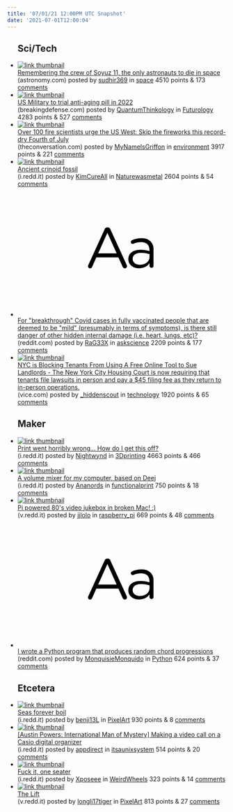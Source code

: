 ```yaml
---
title: '07/01/21 12:00PM UTC Snapshot'
date: '2021-07-01T12:00:04'
---
```

<ul>
<h2>Sci/Tech</h2>

<li><a href='https://astronomy.com/news/2021/06/remembering-the-crew-of-soyuz-11-the-only-astronauts-to-die-in-space?utm_source=asyfb&amp;utm_medium=social&amp;utm_campaign=asyfb'><img src='https://b.thumbs.redditmedia.com/62haA6jd6Q8smSUbk6SxxwYHDsvh_yfRtclq5ePMc8A.jpg' alt='link thumbnail'></a><div><div class='linkTitle'><a href='https://astronomy.com/news/2021/06/remembering-the-crew-of-soyuz-11-the-only-astronauts-to-die-in-space?utm_source=asyfb&amp;utm_medium=social&amp;utm_campaign=asyfb'>Remembering the crew of Soyuz 11, the only astronauts to die in space</a></div>(astronomy.com) posted by <a href='https://www.reddit.com/user/sudhir369'>sudhir369</a> in <a href='https://www.reddit.com/r/space'>space</a> 4510 points & 173 <a href='https://www.reddit.com/r/space/comments/obdbzm/remembering_the_crew_of_soyuz_11_the_only/'>comments</a></div></li>

<li><a href='https://breakingdefense.com/2021/06/socom-to-test-anti-aging-pill-next-year/'><img src='https://b.thumbs.redditmedia.com/oc5wTtwGPF8me9ceeGSfdJ7W37rk49CSbQKoqeCnBPE.jpg' alt='link thumbnail'></a><div><div class='linkTitle'><a href='https://breakingdefense.com/2021/06/socom-to-test-anti-aging-pill-next-year/'>US Military to trial anti-aging pill in 2022</a></div>(breakingdefense.com) posted by <a href='https://www.reddit.com/user/QuantumThinkology'>QuantumThinkology</a> in <a href='https://www.reddit.com/r/Futurology'>Futurology</a> 4283 points & 527 <a href='https://www.reddit.com/r/Futurology/comments/ob7mv3/us_military_to_trial_antiaging_pill_in_2022/'>comments</a></div></li>

<li><a href='https://theconversation.com/over-100-fire-scientists-urge-the-us-west-skip-the-fireworks-this-record-dry-fourth-of-july-163561'><img src='https://b.thumbs.redditmedia.com/Wizsxv2UrspSNKB1Vd6CvF6l7k3jcVtV-Ip9e894eVo.jpg' alt='link thumbnail'></a><div><div class='linkTitle'><a href='https://theconversation.com/over-100-fire-scientists-urge-the-us-west-skip-the-fireworks-this-record-dry-fourth-of-july-163561'>Over 100 fire scientists urge the US West: Skip the fireworks this record-dry Fourth of July</a></div>(theconversation.com) posted by <a href='https://www.reddit.com/user/MyNameIsGriffon'>MyNameIsGriffon</a> in <a href='https://www.reddit.com/r/environment'>environment</a> 3917 points & 221 <a href='https://www.reddit.com/r/environment/comments/oaw7ux/over_100_fire_scientists_urge_the_us_west_skip/'>comments</a></div></li>

<li><a href='https://i.redd.it/fz4bdnynqg871.jpg'><img src='https://b.thumbs.redditmedia.com/kdgY9zFh9FeCxAfaneDqGabhwBwVP2Wq8dxagi_oRMg.jpg' alt='link thumbnail'></a><div><div class='linkTitle'><a href='https://i.redd.it/fz4bdnynqg871.jpg'>Ancient crinoid fossil</a></div>(i.redd.it) posted by <a href='https://www.reddit.com/user/KimCureAll'>KimCureAll</a> in <a href='https://www.reddit.com/r/Naturewasmetal'>Naturewasmetal</a> 2604 points & 54 <a href='https://www.reddit.com/r/Naturewasmetal/comments/ob5wbj/ancient_crinoid_fossil/'>comments</a></div></li>

<li><a href='https://www.reddit.com/r/askscience/comments/ob0rjb/for_breakthrough_covid_cases_in_fully_vaccinated/'><svg version='1.1' viewBox='-34 -12 104 64' preserveAspectRatio='xMidYMid slice' xmlns='http://www.w3.org/2000/svg' xmlns:xlink='http://www.w3.org/1999/xlink'>
    <title>text link thumbnail</title>
    <path d='M12.19,8.84a1.45,1.45,0,0,0-1.4-1h-.12a1.46,1.46,0,0,0-1.42,1L1.14,26.56a1.29,1.29,0,0,0-.14.59,1,1,0,0,0,1,1,1.12,1.12,0,0,0,1.08-.77l2.08-4.65h11l2.08,4.59a1.24,1.24,0,0,0,1.12.83,1.08,1.08,0,0,0,1.08-1.08,1.64,1.64,0,0,0-.14-.57ZM6.08,20.71l4.59-10.22,4.6,10.22Z'>
    </path>
    <path d='M32.24,14.78A6.35,6.35,0,0,0,27.6,13.2a11.36,11.36,0,0,0-4.7,1,1,1,0,0,0-.58.89,1,1,0,0,0,.94.92,1.23,1.23,0,0,0,.39-.08,8.87,8.87,0,0,1,3.72-.81c2.7,0,4.28,1.33,4.28,3.92v.5a15.29,15.29,0,0,0-4.42-.61c-3.64,0-6.14,1.61-6.14,4.64v.05c0,2.95,2.7,4.48,5.37,4.48a6.29,6.29,0,0,0,5.19-2.48V26.9a1,1,0,0,0,1,1,1,1,0,0,0,1-1.06V19A5.71,5.71,0,0,0,32.24,14.78Zm-.56,7.7c0,2.28-2.17,3.89-4.81,3.89-1.94,0-3.61-1.06-3.61-2.86v-.06c0-1.8,1.5-3,4.2-3a15.2,15.2,0,0,1,4.22.61Z'>
    </path>
    </svg></a><div><div class='linkTitle'><a href='https://www.reddit.com/r/askscience/comments/ob0rjb/for_breakthrough_covid_cases_in_fully_vaccinated/'>For "breakthrough" Covid cases in fully vaccinated people that are deemed to be "mild" (presumably in terms of symptoms), is there still danger of other hidden internal damage (i.e. heart, lungs, etc)?</a></div>(reddit.com) posted by <a href='https://www.reddit.com/user/RaG33X'>RaG33X</a> in <a href='https://www.reddit.com/r/askscience'>askscience</a> 2209 points & 177 <a href='https://www.reddit.com/r/askscience/comments/ob0rjb/for_breakthrough_covid_cases_in_fully_vaccinated/'>comments</a></div></li>

<li><a href='https://www.vice.com/en/article/7kvw3q/nyc-is-blocking-tenants-from-using-a-free-online-tool-to-sue-landlords'><img src='https://b.thumbs.redditmedia.com/3bNAO80YlvUtAeHh9PvZvKXuu2IGfWyQvFpQdG_jvRU.jpg' alt='link thumbnail'></a><div><div class='linkTitle'><a href='https://www.vice.com/en/article/7kvw3q/nyc-is-blocking-tenants-from-using-a-free-online-tool-to-sue-landlords'>NYC is Blocking Tenants From Using A Free Online Tool to Sue Landlords - The New York City Housing Court is now requiring that tenants file lawsuits in person and pay a $45 filing fee as they return to in-person operations.</a></div>(vice.com) posted by <a href='https://www.reddit.com/user/_hiddenscout'>_hiddenscout</a> in <a href='https://www.reddit.com/r/technology'>technology</a> 1920 points & 65 <a href='https://www.reddit.com/r/technology/comments/oayc9c/nyc_is_blocking_tenants_from_using_a_free_online/'>comments</a></div></li>

<h2>Maker</h2>

<li><a href='https://i.redd.it/ildcjhd36f871.jpg'><img src='https://b.thumbs.redditmedia.com/X-d4Pvv81vEKg4IC_iFREX2BqjhA1CBFEaF51bYIEeQ.jpg' alt='link thumbnail'></a><div><div class='linkTitle'><a href='https://i.redd.it/ildcjhd36f871.jpg'>Print went horribly wrong... How do I get this off?</a></div>(i.redd.it) posted by <a href='https://www.reddit.com/user/Nightwynd'>Nightwynd</a> in <a href='https://www.reddit.com/r/3Dprinting'>3Dprinting</a> 4663 points & 466 <a href='https://www.reddit.com/r/3Dprinting/comments/oazd2z/print_went_horribly_wrong_how_do_i_get_this_off/'>comments</a></div></li>

<li><a href='https://i.redd.it/n4polf58cg871.jpg'><img src='https://a.thumbs.redditmedia.com/rqxgspJDO67IBrvphAywLZvP-sxcRQcLuRkR9KAhds4.jpg' alt='link thumbnail'></a><div><div class='linkTitle'><a href='https://i.redd.it/n4polf58cg871.jpg'>A volume mixer for my computer, based on Deej</a></div>(i.redd.it) posted by <a href='https://www.reddit.com/user/Ananords'>Ananords</a> in <a href='https://www.reddit.com/r/functionalprint'>functionalprint</a> 750 points & 18 <a href='https://www.reddit.com/r/functionalprint/comments/ob47ur/a_volume_mixer_for_my_computer_based_on_deej/'>comments</a></div></li>

<li><a href='https://v.redd.it/6zdl4ime2h871'><img src='https://a.thumbs.redditmedia.com/LucGLpMzN15sMHxzaZqysrg2ykGymcObOQyKeKUgkG4.jpg' alt='link thumbnail'></a><div><div class='linkTitle'><a href='https://v.redd.it/6zdl4ime2h871'>Pi powered 80's video jukebox in broken Mac! :)</a></div>(v.redd.it) posted by <a href='https://www.reddit.com/user/jjlolo'>jjlolo</a> in <a href='https://www.reddit.com/r/raspberry_pi'>raspberry_pi</a> 669 points & 48 <a href='https://www.reddit.com/r/raspberry_pi/comments/ob77c6/pi_powered_80s_video_jukebox_in_broken_mac/'>comments</a></div></li>

<li><a href='https://www.reddit.com/r/Python/comments/ob0jtz/i_wrote_a_python_program_that_produces_random/'><svg version='1.1' viewBox='-34 -12 104 64' preserveAspectRatio='xMidYMid slice' xmlns='http://www.w3.org/2000/svg' xmlns:xlink='http://www.w3.org/1999/xlink'>
    <title>text link thumbnail</title>
    <path d='M12.19,8.84a1.45,1.45,0,0,0-1.4-1h-.12a1.46,1.46,0,0,0-1.42,1L1.14,26.56a1.29,1.29,0,0,0-.14.59,1,1,0,0,0,1,1,1.12,1.12,0,0,0,1.08-.77l2.08-4.65h11l2.08,4.59a1.24,1.24,0,0,0,1.12.83,1.08,1.08,0,0,0,1.08-1.08,1.64,1.64,0,0,0-.14-.57ZM6.08,20.71l4.59-10.22,4.6,10.22Z'>
    </path>
    <path d='M32.24,14.78A6.35,6.35,0,0,0,27.6,13.2a11.36,11.36,0,0,0-4.7,1,1,1,0,0,0-.58.89,1,1,0,0,0,.94.92,1.23,1.23,0,0,0,.39-.08,8.87,8.87,0,0,1,3.72-.81c2.7,0,4.28,1.33,4.28,3.92v.5a15.29,15.29,0,0,0-4.42-.61c-3.64,0-6.14,1.61-6.14,4.64v.05c0,2.95,2.7,4.48,5.37,4.48a6.29,6.29,0,0,0,5.19-2.48V26.9a1,1,0,0,0,1,1,1,1,0,0,0,1-1.06V19A5.71,5.71,0,0,0,32.24,14.78Zm-.56,7.7c0,2.28-2.17,3.89-4.81,3.89-1.94,0-3.61-1.06-3.61-2.86v-.06c0-1.8,1.5-3,4.2-3a15.2,15.2,0,0,1,4.22.61Z'>
    </path>
    </svg></a><div><div class='linkTitle'><a href='https://www.reddit.com/r/Python/comments/ob0jtz/i_wrote_a_python_program_that_produces_random/'>I wrote a Python program that produces random chord progressions</a></div>(reddit.com) posted by <a href='https://www.reddit.com/user/MonquisieMonquido'>MonquisieMonquido</a> in <a href='https://www.reddit.com/r/Python'>Python</a> 624 points & 37 <a href='https://www.reddit.com/r/Python/comments/ob0jtz/i_wrote_a_python_program_that_produces_random/'>comments</a></div></li>

<h2>Etcetera</h2>

<li><a href='https://i.redd.it/ukfhq2slxe871.png'><img src='https://b.thumbs.redditmedia.com/cpoJjm3n4pO92hc-QklOJxlkfWg0UWsQm5enE7mAOMc.jpg' alt='link thumbnail'></a><div><div class='linkTitle'><a href='https://i.redd.it/ukfhq2slxe871.png'>Seas forever boil</a></div>(i.redd.it) posted by <a href='https://www.reddit.com/user/benji13L'>benji13L</a> in <a href='https://www.reddit.com/r/PixelArt'>PixelArt</a> 930 points & 8 <a href='https://www.reddit.com/r/PixelArt/comments/oayf99/seas_forever_boil/'>comments</a></div></li>

<li><a href='https://i.redd.it/afumnt5lrg871.jpg'><img src='https://a.thumbs.redditmedia.com/0qWypW_LnsTmVBqrBur0TwX2zJi0aeTmnNohRDTmks8.jpg' alt='link thumbnail'></a><div><div class='linkTitle'><a href='https://i.redd.it/afumnt5lrg871.jpg'>[Austin Powers: International Man of Mystery] Making a video call on a Casio digital organizer</a></div>(i.redd.it) posted by <a href='https://www.reddit.com/user/appdirect'>appdirect</a> in <a href='https://www.reddit.com/r/itsaunixsystem'>itsaunixsystem</a> 514 points & 20 <a href='https://www.reddit.com/r/itsaunixsystem/comments/ob5z7d/austin_powers_international_man_of_mystery_making/'>comments</a></div></li>

<li><a href='https://i.redd.it/pa1uetxntf871.jpg'><img src='https://b.thumbs.redditmedia.com/5rYa2xQO93-zEVZmDj0v5R4UxkaXhVjAPovB9LypJ4g.jpg' alt='link thumbnail'></a><div><div class='linkTitle'><a href='https://i.redd.it/pa1uetxntf871.jpg'>Fuck it, one seater</a></div>(i.redd.it) posted by <a href='https://www.reddit.com/user/Xposeee'>Xposeee</a> in <a href='https://www.reddit.com/r/WeirdWheels'>WeirdWheels</a> 323 points & 14 <a href='https://www.reddit.com/r/WeirdWheels/comments/ob21zo/fuck_it_one_seater/'>comments</a></div></li>

<li><a href='https://v.redd.it/nzyj51b80k871'><img src='https://b.thumbs.redditmedia.com/pteTkotVqycXPj5bkcezqskKKqPIlhx6wwH34lEJYwI.jpg' alt='link thumbnail'></a><div><div class='linkTitle'><a href='https://v.redd.it/nzyj51b80k871'>The Lift</a></div>(v.redd.it) posted by <a href='https://www.reddit.com/user/longli17tiger'>longli17tiger</a> in <a href='https://www.reddit.com/r/PixelArt'>PixelArt</a> 813 points & 27 <a href='https://www.reddit.com/r/PixelArt/comments/obgngt/the_lift/'>comments</a></div></li>

</ul>
